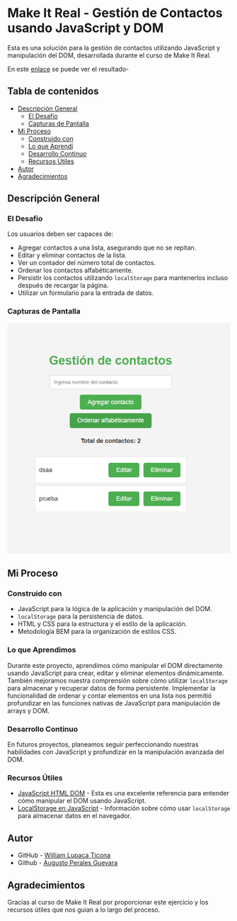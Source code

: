 # Make It Real - Gestión de Contactos usando JavaScript y DOM

Esta es una solución para la gestión de contactos utilizando JavaScript y manipulación del DOM, desarrollada durante el curso de Make It Real.

En este [enlace](https://punobootcamper.github.io/gestion-de-contactos-make-it-real/) se puede ver el resultado-

## Tabla de contenidos

- [Descripción General](#descripción-general)
  - [El Desafío](#el-desafío)
  - [Capturas de Pantalla](#capturas-de-pantalla)
- [Mi Proceso](#mi-proceso)
  - [Construido con](#construido-con)
  - [Lo que Aprendí](#lo-que-aprendí)
  - [Desarrollo Continuo](#desarrollo-continuo)
  - [Recursos Útiles](#recursos-útiles)
- [Autor](#autor)
- [Agradecimientos](#agradecimientos)

## Descripción General

### El Desafío

Los usuarios deben ser capaces de:

- Agregar contactos a una lista, asegurando que no se repitan.
- Editar y eliminar contactos de la lista.
- Ver un contador del número total de contactos.
- Ordenar los contactos alfabéticamente.
- Persistir los contactos utilizando `localStorage` para mantenerlos incluso después de recargar la página.
- Utilizar un formulario para la entrada de datos.

### Capturas de Pantalla

![Captura de Pantalla](./img/desktop.png)

## Mi Proceso

### Construido con

- JavaScript para la lógica de la aplicación y manipulación del DOM.
- `localStorage` para la persistencia de datos.
- HTML y CSS para la estructura y el estilo de la aplicación.
- Metodología BEM para la organización de estilos CSS.

### Lo que Aprendimos

Durante este proyecto, aprendimos cómo manipular el DOM directamente usando JavaScript para crear, editar y eliminar elementos dinámicamente. También mejoramos nuestra comprensión sobre cómo utilizar `localStorage` para almacenar y recuperar datos de forma persistente. Implementar la funcionalidad de ordenar y contar elementos en una lista nos permitió profundizar en las funciones nativas de JavaScript para manipulación de arrays y DOM.

### Desarrollo Continuo

En futuros proyectos, planeamos seguir perfeccionando nuestras habilidades con JavaScript y profundizar en la manipulación avanzada del DOM.

### Recursos Útiles

- [JavaScript HTML DOM](https://www.w3schools.com/JS/js_htmldom.asp) - Esta es una excelente referencia para entender cómo manipular el DOM usando JavaScript.
- [LocalStorage en JavaScript](https://www.w3schools.com/jsref/prop_win_localstorage.asp) - Información sobre cómo usar `localStorage` para almacenar datos en el navegador.

## Autor

- GitHub - [William Lupaca Ticona](https://github.com/PunoBootcamper)
- Github - [Augusto Perales Guevara](https://github.com/AEperalesguevara)

## Agradecimientos

Gracias al curso de Make It Real por proporcionar este ejercicio y los recursos útiles que nos guian a lo largo del proceso.
